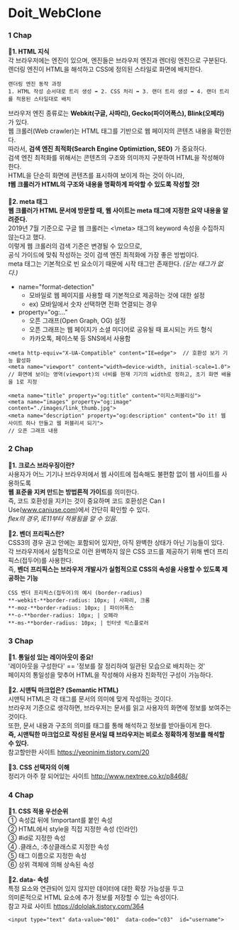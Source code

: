 # Doit_WebClone  

### 1 Chap  
**🔹1. HTML 지식**  
각 브라우저에는 엔진이 있으며, 엔진들은 브라우저 엔진과 렌더링 엔진으로 구분된다.  
렌더링 엔진이 HTML을 해석하고 CSS에 정의된 스타일로 화면에 배치한다.  
```
랜더링 엔진 동작 과정
1. HTML 작성 순서대로 트리 생성 ➡ 2. CSS 처리 ➡ 3. 랜더 트리 생성 ➡ 4. 랜더 트리를 적용된 스타일대로 배치
```
브라우저 엔진 종류로는 **Webkit(구글, 사파리), Gecko(파이어폭스), Blink(오페라)** 가 있다.  
웹 크롤러(Web crawler)는 HTML 태그를 기반으로 웹 페이지의 콘텐츠 내용을 확인한다.  
따라서, **검색 엔진 최적화(Search Engine Optimiztion, SEO)** 가 중요하다.  
검색 엔진 최적화를 위해서는 콘텐츠의 구조와 의미까지 구분하여 HTML을 작성해야 한다.  
HTML을 단순히 화면에 콘텐츠를 표시하여 보이게 하는 것이 아니라,  
**❗웹 크롤러가 HTML의 구조와 내용을 명확하게 파악할 수 있도록 작성할 것❗**  
  
**🔹2. meta 태그**  
**웹 크롤러가 HTML 문서에 방문할 때, 웹 사이트는 meta 태그에 지정한 요약 내용을 알려준다.**  
2019년 7월 기준으로 구글 웹 크롤러는 <\meta> 태그의 keyword 속성을 수집하지 않는다고 했다.  
이렇게 웹 크롤러의 검색 기준은 변경될 수 있으므로,  
공식 가이드에 맞춰 작성하는 것이 검색 엔진 최적화에 가장 좋은 방법이다.  
meta 태그는 기본적으로 빈 요소이기 때문에 시작 태그만 존재한다. *(닫는 태그가 없다.)*  
- name="format-detection"
    - 모바일로 웹 페이지를 사용할 때 기본적으로 제공하는 것에 대한 설정
    - ex) 모바일에서 숫자 선택하면 전화 연결되는 경우
- property="og:…"
    - 오픈 그래프(Open Graph, OG) 설정
    - 오픈 그래프는 웹 페이지가 소셜 미디어로 공유될 때 표시되는 카드 형식
    - 카카오톡, 페이스북 등 SNS에서 사용함
```
<meta http-equiv="X-UA-Compatible" content="IE=edge">  // 호환성 보기 기능 활성화
<meta name="viewport" content="width=device-width, initial-scale=1.0">
// 화면에 보이는 영역(viewport)의 너비를 현재 기기의 width로 정하고, 초기 화면 배율을 1로 지정

<meta name="title" property="og:title" content="이지스퍼블리싱">
<meta name="images" property="og:image" content="./images/link_thumb.jpg">
<meta name="description" property="og:description" content="Do it! 웹 사이트 하나 만들고 웹 퍼블리셔 되기">
// 오픈 그래프 내용
```

### 2 Chap  
  
**🔹1. 크로스 브라우징이란?**  
사용자가 어느 기기나 브라우저에서 웹 사이트에 접속해도 불편함 없이 웹 사이트를 사용하도록  
**웹 표준을 지켜 만드는 방법론적 가이드**를 의미한다.  
즉, 코드 호환성을 지키는 것이 중요하며 코드 호환성은 Can I Use(www.caniuse.com)에서 간단히 확인할 수 있다.  
*flex의 경우, IE11부터 적용됨을 알 수 있음.*  
  
**🔹2. 벤더 프리픽스란?**  
CSS3의 경우 권고 안에는 포함되어 있지만, 아직 완벽한 상태가 아닌 기능들이 있다.  
각 브라우저에서 실험적으로 이런 완벽하지 않은 CSS 코드를 제공하기 위해 벤더 프리픽스(접두어)를 사용한다.  
즉, **벤더 프리픽스는 브라우저 개발사가 실험적으로 CSS의 속성을 사용할 수 있도록 제공하는 기능**  

```
CSS 벤더 프리픽스(접두어)의 예시 (border-radius)  
**-webkit-**border-radius: 10px; | 사파리, 크롬  
**-moz-**border-radius: 10px; | 파이어폭스  
**-o-**border-radius: 10px; | 오페라  
**-ms-**border-radius: 10px; | 인터넷 익스플로러  
```
  
### 3 Chap  
  
**🔹1. 통일성 있는 레이아웃이 중요!**  
'레이아웃을 구성한다' == '정보를 잘 정리하여 일관된 모습으로 배치하는 것'  
페이지의 통일성을 맞추어 HTML을 작성해야 사용자 친화적인 구성이 가능하다.  
  
**🔹2. 시맨틱 마크업은? (Semantic HTML)**  
시맨틱 HTML은 각 태그를 문서의 의미에 맞게 작성하는 것이다.  
브라우저 기준으로 생각하면, 브라우저는 문서를 읽고 사용자의 화면에 정보를 보여주는 것이다.  
또한, 문서 내용과 구조의 의미를 태그를 통해 해석하고 정보를 받아들이게 한다.  
**즉, 시맨틱한 마크업으로 작성된 문서일 때 브라우저는 비로소 정확하게 정보를 해석할 수 있다.**  
참고할만한 사이트 https://yeoninim.tistory.com/20  
  
**🔹3. CSS 선택자의 이해**  
정리가 아주 잘 되어있는 사이트 http://www.nextree.co.kr/p8468/  
  
### 4 Chap  

**🔹1. CSS 적용 우선순위**  
① 속성값 뒤에 !important를 붙인 속성  
② HTML에서 style을 직접 지정한 속성 (인라인)  
③ #id로 지정한 속성  
④ .클래스, :추상클래스로 지정한 속성  
⑤ 태그 이름으로 지정한 속성  
⑥ 상위 객체에 의해 상속된 속성  
  
**🔹2. data- 속성**  
특정 요소와 연관되어 있지 않지만 데이터에 대한 확장 가능성을 두고  
의미론적으로 HTML 요소에 추가 정보를 저장할 수 있는 속성이다.  
참고 자료 사이트 https://dololak.tistory.com/364
```
<input type="text" data-value="001"  data-code="c03"  id="username"> 
```